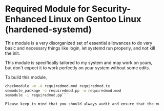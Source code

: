 # Required Module for Security-Enhanced Linux on Gentoo Linux (hardened-systemd)
This module is a very disorganized set of essential allowances to do very basic and necessary things like login, let systemd run properly, and not kill the init.

This module is specifically tailored to my system and may work on yours, but don't expect it to work perfectly on your system without some edits.

To build this module,
```bash
checkmodule -m -o requiredmod.mod requiredmod.te
semodule_package -o requiredmod.pp -m requiredmod.mod
semodule -i requiredmod.pp```

Please keep in mind that you should always audit and ensure that the modules you're installing on your system are doing what they say they are.
